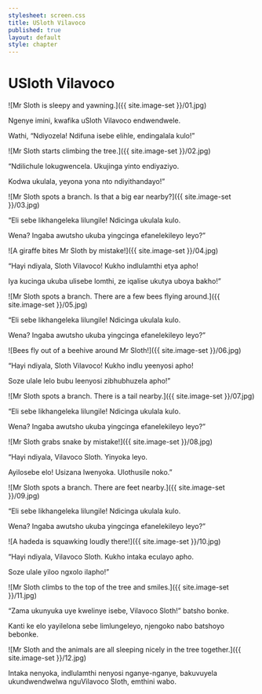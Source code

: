 ```yaml
---
stylesheet: screen.css
title: USloth Vilavoco
published: true
layout: default
style: chapter
---
```


# USloth Vilavoco

![Mr Sloth is sleepy and yawning.]({{ site.image-set }}/01.jpg)

Ngenye imini, kwafika uSloth Vilavoco endwendwele.

Wathi, “Ndiyozela! Ndifuna isebe elihle, endingalala kulo!”

![Mr Sloth starts climbing the tree.]({{ site.image-set }}/02.jpg)

“Ndilichule lokugwencela. Ukujinga yinto endiyaziyo.  

Kodwa ukulala, yeyona yona nto ndiyithandayo!”

![Mr Sloth spots a branch. Is that a big ear nearby?]({{ site.image-set }}/03.jpg)

“Eli sebe likhangeleka lilungile! Ndicinga ukulala kulo.

Wena? Ingaba awutsho ukuba yingcinga efanelekileyo leyo?”

![A giraffe bites Mr Sloth by mistake!]({{ site.image-set }}/04.jpg)

“Hayi ndiyala, Sloth Vilavoco! Kukho indlulamthi etya apho!  

Iya kucinga ukuba ulisebe lomthi, ze iqalise ukutya uboya bakho!”

![Mr Sloth spots a branch. There are a few bees flying around.]({{ site.image-set }}/05.jpg)

“Eli sebe likhangeleka lilungile! Ndicinga ukulala kulo.  

Wena? Ingaba awutsho ukuba yingcinga efanelekileyo leyo?”

![Bees fly out of a beehive around Mr Sloth!]({{ site.image-set }}/06.jpg)

“Hayi ndiyala, Sloth Vilavoco! Kukho indlu yeenyosi apho!  

Soze ulale lelo bubu leenyosi zibhubhuzela apho!”

![Mr Sloth spots a branch. There is a tail nearby.]({{ site.image-set }}/07.jpg)

“Eli sebe likhangeleka lilungile! Ndicinga ukulala kulo. 

Wena? Ingaba awutsho ukuba yingcinga efanelekileyo leyo?”

![Mr Sloth grabs snake by mistake!]({{ site.image-set }}/08.jpg)

“Hayi ndiyala, Vilavoco Sloth. Yinyoka leyo.

Ayilosebe elo! Usizana lwenyoka. Ulothusile noko.”

![Mr Sloth spots a branch. There are feet nearby.]({{ site.image-set }}/09.jpg)

“Eli sebe likhangeleka lilungile! Ndicinga ukulala kulo.

Wena? Ingaba awutsho ukuba yingcinga efanelekileyo leyo?”

![A hadeda is squawking loudly there!]({{ site.image-set }}/10.jpg)

“Hayi ndiyala, Vilavoco Sloth. Kukho intaka eculayo apho.

Soze ulale yiloo ngxolo ilapho!”

![Mr Sloth climbs to the top of the tree and smiles.]({{ site.image-set }}/11.jpg)

“Zama ukunyuka uye kwelinye isebe, Vilavoco Sloth!” batsho bonke.  

Kanti ke elo yayilelona sebe limlungeleyo, njengoko nabo batshoyo bebonke.

![Mr Sloth and the animals are all sleeping nicely in the tree together.]({{ site.image-set }}/12.jpg)

Intaka nenyoka, indlulamthi nenyosi nganye-nganye, bakuvuyela ukundwendwelwa nguVilavoco Sloth, emthini wabo.
